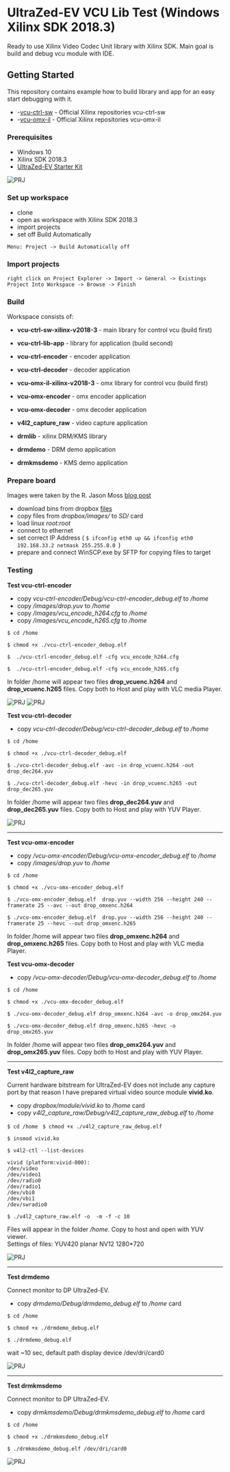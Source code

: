 # UltraZed-EV VCU Lib Test (Windows Xilinx SDK  2018.3) 

Ready to use Xilinx Video Codec Unit library with Xilinx SDK. Main goal is build and debug vcu module with IDE.

## Getting Started

This repository contains example how to build library and app for an easy start debugging with it. 

 - -[vcu-ctrl-sw](https://github.com/Xilinx/vcu-ctrl-sw) - Official Xilinx repositories vcu-ctrl-sw
 - -[vcu-omx-il](https://github.com/Xilinx/vcu-omx-il) - Official Xilinx repositories vcu-omx-il


### Prerequisites

- Windows 10
- Xilinx SDK 2018.3 
- [UltraZed-EV Starter Kit](http://zedboard.org/product/ultrazed-ev-starter-kit)  

![PRJ](info/UltraZed-EV_Starter_Kit.png)

### Set up workspace

- clone  
- open as workspace with Xilinx SDK 2018.3
- import projects 
- set off Build Automatically

```
Menu: Project -> Build Automatically off
```

### Import projects

```
right click on Project Explorer -> Import -> General -> Existings Project Into Workspace -> Browse -> Finish
```


### Build

 Workspace consists of:

- **vcu-ctrl-sw-xilinx-v2018-3** - main library for control vcu (build first)
- **vcu-ctrl-lib-app** - library for application  (build second)
- **vcu-ctrl-encoder** - encoder application
- **vcu-ctrl-decoder** - decoder application

- **vcu-omx-il-xilinx-v2018-3** - omx library for control vcu (build first)
- **vcu-omx-encoder** - omx encoder application
- **vcu-omx-decoder** - omx decoder application

- **v4l2_capture_raw** - video capture application

- **drmlib** - xilinx DRM/KMS library
- **drmdemo** - DRM demo application
- **drmkmsdemo** - KMS demo application



### Prepare board

Images were taken by the  R. Jason Moss [blog post](https://www.element14.com/community/community/designcenter/zedboardcommunity/ultrazed/ultrazed-ev/blog/2019/07/09/ultrazed-ev-io-carrier-card-vcu-design-example-v20183)

- download bins from dropbox [files](https://www.dropbox.com/sh/5t0dag4momczk0j/AADh7vHkb0LU07Et-9y4ecYha?dl=0)
- copy files from *dropbox/images/*  to *SD/* card
- load linux *root:root*
- connect to ethernet
- set correct IP Address ( ```$ ifconfig eth0 up && ifconfig eth0 192.168.33.2 netmask 255.255.0.0 ```)
- prepare and connect WinSCP.exe by SFTP for copying files to target


### Testing

**Test vcu-ctrl-encoder**

- copy *vcu-ctrl-encoder/Debug/vcu-ctrl-encoder_debug.elf*  to */home*
- copy */images/drop.yuv* to */home*
- copy */images/vcu_encode_h264.cfg* to */home*
- copy */images/vcu_encode_h265.cfg* to */home*

```$ cd /home ``` 

```$ chmod +x ./vcu-ctrl-encoder_debug.elf ``` 

```$  ./vcu-ctrl-encoder_debug.elf -cfg vcu_encode_h264.cfg ``` 

```$  ./vcu-ctrl-encoder_debug.elf -cfg vcu_encode_h265.cfg ``` 

In folder /home will appear two files **drop_vcuenc.h264** and **drop_vcuenc.h265** files.
Copy both to Host and play with VLC media Player.

![PRJ](info/vlc_264.png) ![PRJ](info/vlc_265.png) 

**Test vcu-ctrl-decoder**

- copy *vcu-ctrl-decoder/Debug/vcu-ctrl-decoder_debug.elf*  to */home*

```$ cd /home ``` 

```$ chmod +x ./vcu-ctrl-decoder_debug.elf ``` 

```$ ./vcu-ctrl-decoder_debug.elf -avc -in drop_vcuenc.h264 -out drop_dec264.yuv ``` 

```$ ./vcu-ctrl-decoder_debug.elf -hevc -in drop_vcuenc.h265 -out drop_dec265.yuv ``` 

In folder /home will appear two files **drop_dec264.yuv** and **drop_dec265.yuv** files.
Copy both to Host and play with YUV Player.

![PRJ](info/yuv_player.png) 

----------


**Test vcu-omx-encoder**

- copy */vcu-omx-encoder/Debug/vcu-omx-encoder_debug.elf*  to */home*
- copy */images/drop.yuv* to */home*

```$ cd /home ``` 

```$ chmod +x ./vcu-omx-encoder_debug.elf ``` 

```$ ./vcu-omx-encoder_debug.elf  drop.yuv --width 256 --height 240 --framerate 25 --avc --out drop_omxenc.h264 ```

```$ ./vcu-omx-encoder_debug.elf  drop.yuv --width 256 --height 240 --framerate 25 --hevc --out drop_omxenc.h265 ```

In folder /home will appear two files **drop_omxenc.h264** and **drop_omxenc.h265** files.
Copy both to Host and play with VLC media Player.

**Test vcu-omx-decoder**

- copy */vcu-omx-decoder/Debug/vcu-omx-decoder_debug.elf*  to */home*

```$ cd /home ``` 

```$ chmod +x ./vcu-omx-decoder_debug.elf ``` 

```$ ./vcu-omx-decoder_debug.elf drop_omxenc.h264 -avc -o drop_omx264.yuv ``` 

```$ ./vcu-omx-decoder_debug.elf drop_omxenc.h265 -hevc -o drop_omx265.yuv ``` 

In folder /home will appear two files **drop_omx264.yuv** and **drop_omx265.yuv** files.
Copy both to Host and play with YUV Player.

----------

**Test v4l2_capture_raw**

Current hardware bitstream for UltraZed-EV does not include any capture port by that reason I have prepared virtual video source module **vivid.ko**. 

- copy *dropbox/module/vivid.ko*  to */home* card
- copy *v4l2_capture_raw/Debug/v4l2_capture_raw_debug.elf*  to */home*


```$ cd /home ``` 
```$ chmod +x ./v4l2_capture_raw_debug.elf ``` 

```$ insmod vivid.ko ``` 

```$ v4l2-ctl --list-devices  ``` 

    vivid (platform:vivid-000):
    /dev/video
    /dev/video1
    /dev/radio0
    /dev/radio1
    /dev/vbi0
    /dev/vbi1
    /dev/swradio0

```$ ./v4l2_capture_raw.elf -o  -m -f -c 10 ``` 

Files will appear in the folder */home*. Copy to host and open with YUV viewer.  
Settings of files: YUV420 planar NV12 1280*720 

![PRJ](info/yuv_viewer.png) 

----------

**Test drmdemo**

Connect monitor to DP UltraZed-EV. 

- copy *drmdemo/Debug/drmdemo_debug.elf*  to */home* card

```$ cd /home ``` 

```$ chmod +x ./drmdemo_debug.elf ``` 

```$ ./drmdemo_debug.elf ``` 

wait ~10 sec, default path display device /dev/dri/card0

![PRJ](info/drmdemo.jpg) 

----------

**Test drmkmsdemo**

Connect monitor to DP UltraZed-EV. 

- copy *drmkmsdemo/Debug/drmkmsdemo_debug.elf*  to */home* card

```$ cd /home ``` 

```$ chmod +x ./drmkmsdemo_debug.elf ``` 

```$ ./drmkmsdemo_debug.elf /dev/dri/card0 ``` 

![PRJ](info/drmkmsdemo.jpg) 